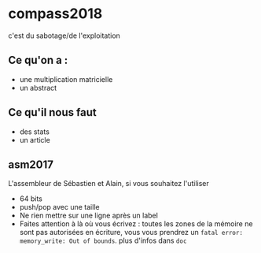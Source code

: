 # compass2018
c'est du sabotage/de l'exploitation

## Ce qu'on a :

* une multiplication matricielle
* un abstract

## Ce qu'il nous faut

* des stats
* un article

## asm2017

L'assembleur de Sébastien et Alain, si vous souhaitez l'utiliser

* 64 bits
* push/pop avec une taille
* Ne rien mettre sur une ligne après un label
* Faites attention à là où vous écrivez : toutes les zones de la mémoire ne sont pas autorisées en écriture, vous vous 
prendrez un `fatal error: memory_write: Out of bounds`. plus d'infos dans `doc`
